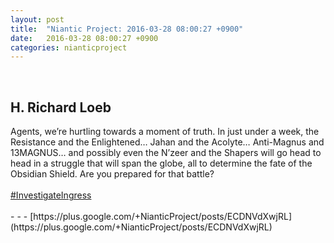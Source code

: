 ```yaml
---
layout: post
title:  "Niantic Project: 2016-03-28 08:00:27 +0900"
date:   2016-03-28 08:00:27 +0900
categories: nianticproject
---
```

<div class="shared"><br /><h2>H. Richard Loeb</h2>Agents, we’re hurtling towards a moment of truth. In just under a week, the Resistance and the Enlightened… Jahan and the Acolyte… Anti-Magnus and 13MAGNUS… and possibly even the N’zeer and the Shapers will go head to head in a struggle that will span the globe, all to determine the fate of the Obsidian Shield. Are you prepared for that battle?<br /><br /><a rel="nofollow" class="ot-hashtag" href="https://plus.google.com/s/%23InvestigateIngress">#InvestigateIngress</a><br /><br /></div>
- - -
[https://plus.google.com/+NianticProject/posts/ECDNVdXwjRL](https://plus.google.com/+NianticProject/posts/ECDNVdXwjRL)
